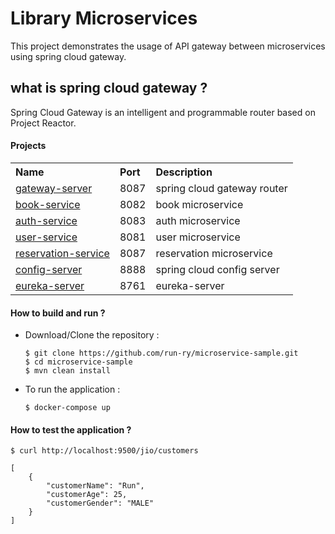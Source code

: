 # Library Microservices 
This project demonstrates the usage of API gateway between microservices using spring cloud gateway.


## what is spring cloud gateway ?

<p>Spring Cloud Gateway is an intelligent and programmable router based on Project Reactor.</p>


#### Projects

<table>


 <tr>
    <th style="text-align:left">Name</th>
    <th style="text-align:left">Port</th> 
    <th style="text-align:left">Description</th>
  </tr>
  <tr>
    <td><a href="https://github.com/run-ry/microservice-sample">gateway-server</a></td>
    <td>8087</td>
    <td>spring cloud gateway router</td>
  </tr>
  <tr>
    <td><a href="https://github.com/run-ry/microservice-sample">book-service</a></td>
    <td>8082</td>
    <td>book microservice</td>
  </tr>
  <tr>
    <td><a href="https://github.com/run-ry/microservice-sample">auth-service</a></td>
    <td>8083</td>
    <td>auth microservice</td>
  </tr>
  <tr>
    <td><a href="https://github.com/run-ry/microservice-sample">user-service</a></td>
    <td>8081</td>
    <td>user microservice</td>
  </tr>
  <tr>
    <td><a href="https://github.com/run-ry/microservice-sample">reservation-service</a></td>
    <td>8087</td>
    <td>reservation microservice</td>
  </tr>
   <tr>
    <td><a href="https://github.com/BarathArivazhagan/spring-cloud-gateway-routing/tree/master/config-server">config-server</a></td>
    <td>8888</td>
    <td>spring cloud config server </td>
  </tr>
     <tr>
    <td><a href="https://github.com/BarathArivazhagan/spring-cloud-gateway-routing/tree/master/eureka-server">eureka-server</a></td>
    <td>8761</td>
    <td>eureka-server </td>
  </tr>
  
</table>


#### How to build and run ?

 * Download/Clone the repository : 
   
   ```
   $ git clone https://github.com/run-ry/microservice-sample.git
   $ cd microservice-sample
   $ mvn clean install
   ```

 * To run the application :

	  ```
	 $ docker-compose up
	  ```

#### How to test the application ?

```
$ curl http://localhost:9500/jio/customers

[
    {
        "customerName": "Run",
        "customerAge": 25,
        "customerGender": "MALE"
    }
]
```
